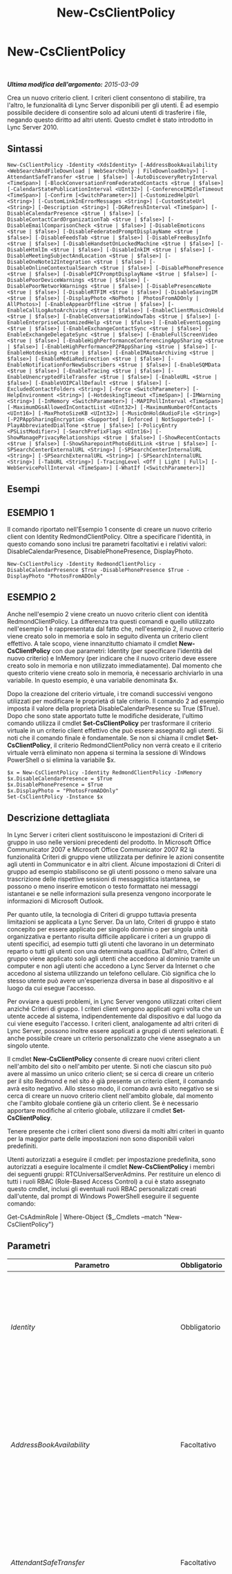 ﻿---
title: New-CsClientPolicy
TOCTitle: New-CsClientPolicy
ms:assetid: 47a92c7d-fe94-4843-b9d5-92b955306666
ms:mtpsurl: https://technet.microsoft.com/it-it/library/Gg425949(v=OCS.15)
ms:contentKeyID: 49300415
ms.date: 08/24/2015
mtps_version: v=OCS.15
ms.translationtype: HT
---

# New-CsClientPolicy

 

_**Ultima modifica dell'argomento:** 2015-03-09_

Crea un nuovo criterio client. I criteri client consentono di stabilire, tra l'altro, le funzionalità di Lync Server disponibili per gli utenti. È ad esempio possibile decidere di consentire solo ad alcuni utenti di trasferire i file, negando questo diritto ad altri utenti. Questo cmdlet è stato introdotto in Lync Server 2010.

## Sintassi

    New-CsClientPolicy -Identity <XdsIdentity> [-AddressBookAvailability <WebSearchAndFileDownload | WebSearchOnly | FileDownloadOnly>] [-AttendantSafeTransfer <$true | $false>] [-AutoDiscoveryRetryInterval <TimeSpan>] [-BlockConversationFromFederatedContacts <$true | $false>] [-CalendarStatePublicationInterval <UInt32>] [-ConferenceIMIdleTimeout <TimeSpan>] [-Confirm [<SwitchParameter>]] [-CustomizedHelpUrl <String>] [-CustomLinkInErrorMessages <String>] [-CustomStateUrl <String>] [-Description <String>] [-DGRefreshInterval <TimeSpan>] [-DisableCalendarPresence <$true | $false>] [-DisableContactCardOrganizationTab <$true | $false>] [-DisableEmailComparisonCheck <$true | $false>] [-DisableEmoticons <$true | $false>] [-DisableFederatedPromptDisplayName <$true | $false>] [-DisableFeedsTab <$true | $false>] [-DisableFreeBusyInfo <$true | $false>] [-DisableHandsetOnLockedMachine <$true | $false>] [-DisableHtmlIm <$true | $false>] [-DisableInkIM <$true | $false>] [-DisableMeetingSubjectAndLocation <$true | $false>] [-DisableOneNote12Integration <$true | $false>] [-DisableOnlineContextualSearch <$true | $false>] [-DisablePhonePresence <$true | $false>] [-DisablePICPromptDisplayName <$true | $false>] [-DisablePoorDeviceWarnings <$true | $false>] [-DisablePoorNetworkWarnings <$true | $false>] [-DisablePresenceNote <$true | $false>] [-DisableRTFIM <$true | $false>] [-DisableSavingIM <$true | $false>] [-DisplayPhoto <NoPhoto | PhotosFromADOnly | AllPhotos>] [-EnableAppearOffline <$true | $false>] [-EnableCallLogAutoArchiving <$true | $false>] [-EnableClientMusicOnHold <$true | $false>] [-EnableConversationWindowTabs <$true | $false>] [-EnableEnterpriseCustomizedHelp <$true | $false>] [-EnableEventLogging <$true | $false>] [-EnableExchangeContactSync <$true | $false>] [-EnableExchangeDelegateSync <$true | $false>] [-EnableFullScreenVideo <$true | $false>] [-EnableHighPerformanceConferencingAppSharing <$true | $false>] [-EnableHighPerformanceP2PAppSharing <$true | $false>] [-EnableHotdesking <$true | $false>] [-EnableIMAutoArchiving <$true | $false>] [-EnableMediaRedirection <$true | $false>] [-EnableNotificationForNewSubscribers <$true | $false>] [-EnableSQMData <$true | $false>] [-EnableTracing <$true | $false>] [-EnableUnencryptedFileTransfer <$true | $false>] [-EnableURL <$true | $false>] [-EnableVOIPCallDefault <$true | $false>] [-ExcludedContactFolders <String>] [-Force <SwitchParameter>] [-HelpEnvironment <String>] [-HotdeskingTimeout <TimeSpan>] [-IMWarning <String>] [-InMemory <SwitchParameter>] [-MAPIPollInterval <TimeSpan>] [-MaximumDGsAllowedInContactList <UInt32>] [-MaximumNumberOfContacts <UInt16>] [-MaxPhotoSizeKB <UInt32>] [-MusicOnHoldAudioFile <String>] [-P2PAppSharingEncryption <Supported | Enforced | NotSupported>] [-PlayAbbreviatedDialTone <$true | $false>] [-PolicyEntry <PSListModifier>] [-SearchPrefixFlags <UInt16>] [-ShowManagePrivacyRelationships <$true | $false>] [-ShowRecentContacts <$true | $false>] [-ShowSharepointPhotoEditLink <$true | $false>] [-SPSearchCenterExternalURL <String>] [-SPSearchCenterInternalURL <String>] [-SPSearchExternalURL <String>] [-SPSearchInternalURL <String>] [-TabURL <String>] [-TracingLevel <Off | Light | Full>] [-WebServicePollInterval <TimeSpan>] [-WhatIf [<SwitchParameter>]]

## Esempi

## ESEMPIO 1

Il comando riportato nell'Esempio 1 consente di creare un nuovo criterio client con Identity RedmondClientPolicy. Oltre a specificare l'identità, in questo comando sono inclusi tre parametri facoltativi e i relativi valori: DisableCalendarPresence, DisablePhonePresence, DisplayPhoto.

    New-CsClientPolicy -Identity RedmondClientPolicy -DisableCalendarPresence $True -DisablePhonePresence $True -DisplayPhoto "PhotosFromADOnly"

## ESEMPIO 2

Anche nell'esempio 2 viene creato un nuovo criterio client con identità RedmondClientPolicy. La differenza tra questi comandi e quello utilizzato nell'esempio 1 è rappresentata dal fatto che, nell'esempio 2, il nuovo criterio viene creato solo in memoria e solo in seguito diventa un criterio client effettivo. A tale scopo, viene innanzitutto chiamato il cmdlet **New-CsClientPolicy** con due parametri: Identity (per specificare l'identità del nuovo criterio) e InMemory (per indicare che il nuovo criterio deve essere creato solo in memoria e non utilizzato immediatamente). Dal momento che questo criterio viene creato solo in memoria, è necessario archiviarlo in una variabile. In questo esempio, è una variabile denominata $x.

Dopo la creazione del criterio virtuale, i tre comandi successivi vengono utilizzati per modificare le proprietà di tale criterio. Il comando 2 ad esempio imposta il valore della proprietà DisableCalendarPresence su True ($True). Dopo che sono state apportato tutte le modifiche desiderate, l'ultimo comando utilizza il cmdlet **Set-CsClientPolicy** per trasformare il criterio virtuale in un criterio client effettivo che può essere assegnato agli utenti. Si noti che il comando finale è fondamentale. Se non si chiama il cmdlet **Set-CsClientPolicy**, il criterio RedmondClientPolicy non verrà creato e il criterio virtuale verrà eliminato non appena si termina la sessione di Windows PowerShell o si elimina la variabile $x.

    $x = New-CsClientPolicy -Identity RedmondClientPolicy -InMemory
    $x.DisableCalendarPresence = $True 
    $x.DisablePhonePresence = $True 
    $x.DisplayPhoto = "PhotosFromADOnly"
    Set-CsClientPolicy -Instance $x

## Descrizione dettagliata

In Lync Server i criteri client sostituiscono le impostazioni di Criteri di gruppo in uso nelle versioni precedenti del prodotto. In Microsoft Office Communicator 2007 e Microsoft Office Communicator 2007 R2 la funzionalità Criteri di gruppo viene utilizzata per definire le azioni consentite agli utenti in Communicator e in altri client. Alcune impostazioni di Criteri di gruppo ad esempio stabiliscono se gli utenti possono o meno salvare una trascrizione delle rispettive sessioni di messaggistica istantanea, se possono o meno inserire emoticon o testo formattato nei messaggi istantanei e se nelle informazioni sulla presenza vengono incorporate le informazioni di Microsoft Outlook.

Per quanto utile, la tecnologia di Criteri di gruppo tuttavia presenta limitazioni se applicata a Lync Server. Da un lato, Criteri di gruppo è stato concepito per essere applicato per singolo dominio o per singola unità organizzativa e pertanto risulta difficile applicare i criteri a un gruppo di utenti specifici, ad esempio tutti gli utenti che lavorano in un determinato reparto o tutti gli utenti con una determinata qualifica. Dall'altro, Criteri di gruppo viene applicato solo agli utenti che accedono al dominio tramite un computer e non agli utenti che accedono a Lync Server da Internet o che accedono al sistema utilizzando un telefono cellulare. Ciò significa che lo stesso utente può avere un'esperienza diversa in base al dispositivo e al luogo da cui esegue l'accesso.

Per ovviare a questi problemi, in Lync Server vengono utilizzati criteri client anziché Criteri di gruppo. I criteri client vengono applicati ogni volta che un utente accede al sistema, indipendentemente dal dispositivo e dal luogo da cui viene eseguito l'accesso. I criteri client, analogamente ad altri criteri di Lync Server, possono inoltre essere applicati a gruppi di utenti selezionati. È anche possibile creare un criterio personalizzato che viene assegnato a un singolo utente.

Il cmdlet **New-CsClientPolicy** consente di creare nuovi criteri client nell'ambito del sito o nell'ambito per utente. Si noti che ciascun sito può avere al massimo un unico criterio client; se si cerca di creare un criterio per il sito Redmond e nel sito è già presente un criterio client, il comando avrà esito negativo. Allo stesso modo, il comando avrà esito negativo se si cerca di creare un nuovo criterio client nell'ambito globale, dal momento che l'ambito globale contiene già un criterio client. Se è necessario apportare modifiche al criterio globale, utilizzare il cmdlet **Set-CsClientPolicy**.

Tenere presente che i criteri client sono diversi da molti altri criteri in quanto per la maggior parte delle impostazioni non sono disponibili valori predefiniti.

Utenti autorizzati a eseguire il cmdlet: per impostazione predefinita, sono autorizzati a eseguire localmente il cmdlet **New-CsClientPolicy** i membri dei seguenti gruppi: RTCUniversalServerAdmins. Per restituire un elenco di tutti i ruoli RBAC (Role-Based Access Control) a cui è stato assegnato questo cmdlet, inclusi gli eventuali ruoli RBAC personalizzati creati dall'utente, dal prompt di Windows PowerShell eseguire il seguente comando:

Get-CsAdminRole | Where-Object {$\_.Cmdlets –match "New-CsClientPolicy"}

## Parametri


<table>
<colgroup>
<col style="width: 25%" />
<col style="width: 25%" />
<col style="width: 25%" />
<col style="width: 25%" />
</colgroup>
<thead>
<tr class="header">
<th>Parametro</th>
<th>Obbligatorio</th>
<th>Tipo</th>
<th>Descrizione</th>
</tr>
</thead>
<tbody>
<tr class="odd">
<td><p><em>Identity</em></p></td>
<td><p>Obbligatorio</p></td>
<td><p>Microsoft.Rtc.Management.Xds.XdsIdentity</p></td>
<td><p>Identità univoca da assegnare al nuovo criterio. I nuovi criteri client possono essere creati nell'ambito del sito e per utente. Per creare un nuovo criterio del sito, utilizzare il prefisso &quot;site:&quot; e il nome del sito come identità. Ad esempio, utilizzare la sintassi seguente per creare un nuovo criterio per il sito Redmond: -Identity site:Redmond. Per creare un nuovo criterio per utente, usare un'identità simile alla seguente: -Identity SalesClientPolicy.</p></td>
</tr>
<tr class="even">
<td><p><em>AddressBookAvailability</em></p></td>
<td><p>Facoltativo</p></td>
<td><p>Microsoft.Rtc.Management.WritableConfig.Policy.Client.AddressBookAvailability</p></td>
<td><p>Indica il modo in cui gli utenti possono accedere alle informazioni utilizzando servizio query Web della Rubrica e/o scaricando una copia della Rubrica sul computer locale. Il parametro AddressBookAvailability deve essere impostato su uno dei seguenti valori:</p>
<p>WebSearchAndFileDownload</p>
<p>WebSearchOnly</p>
<p>FileDownloadOnly</p></td>
</tr>
<tr class="odd">
<td><p><em>AttendantSafeTransfer</em></p></td>
<td><p>Facoltativo</p></td>
<td><p>System.Boolean</p></td>
<td><p>Se impostato su True, Attendant funziona in modalità &quot;trasferimento sicuro&quot;; ciò significa che le chiamate trasferite che non raggiungono il destinatario verranno di nuovo visualizzate nell'area conversazioni in arrivo con una notifica di &quot;trasferimento non riuscito&quot;. Se impostato su False, le chiamate trasferite che non raggiungono il destinatario non verranno di nuovo visualizzate nell'area conversazioni in arrivo.</p></td>
</tr>
<tr class="even">
<td><p><em>AutoDiscoveryRetryInterval</em></p></td>
<td><p>Facoltativo</p></td>
<td><p>System.TimeSpan</p></td>
<td><p>Dopo un tentativo di connessione non riuscito, specifica il tempo di attesa di Lync prima di un nuovo tentativo di connessione a Lync Server. Il parametro AutoDiscoveryRetryInterval può essere impostato su un valore compreso tra 1 secondo e 60 minuti (1 ora), estremi inclusi.</p>
<p>Quando si specifica il parametro AutoDiscoveryRetryInterval, è necessario utilizzare il formato ore:minuti:secondi. Per impostare, ad esempio, l'intervallo su 25 minuti, utilizzare la sintassi seguente:</p>
<p>- AutoDiscoveryRetryInterval 00:25:00</p>
<p>Questa impostazione equivale all'impostazione &quot;Intervallo di tempo tra tentativi di individuazione automatica&quot; di Criteri di gruppo in Office Communications Server 2007 R2.</p></td>
</tr>
<tr class="odd">
<td><p><em>BlockConversationFromFederatedContacts</em></p></td>
<td><p>Facoltativo</p></td>
<td><p>System.Boolean</p></td>
<td><p>Se impostato su True, i contatti esterni all'organizzazione non saranno autorizzati ad avviare conversazioni istantanee con qualunque utente al quale sia applicato questo criterio. Tuttavia, gli utenti esterni potranno partecipare alle conversazioni avviate da un utente interno. Se impostato su False, i contatti esterni saranno autorizzati a inviare messaggi istantanei indesiderati agli utenti interni all'organizzazione.</p>
<p>Questa impostazione equivale all'impostazione &quot;Blocca conversazione da gruppo di contatti associati esterni&quot; di Criteri di gruppo in Communications Server 2007 R2.</p></td>
</tr>
<tr class="even">
<td><p><em>CalendarStatePublicationInterval</em></p></td>
<td><p>Facoltativo</p></td>
<td><p>System.UInt32</p></td>
<td><p>Specifica il tempo di attesa, espresso in secondi, prima che Lync recuperi le informazioni del calendario da Microsoft Outlook e le aggiunga alle informazioni sulla presenza.</p>
<p>Per impostare, ad esempio, CalendarStatePublicationInterval su 10 minuti (600 secondi), utilizzare la sintassi seguente:</p>
<p>- CalendarStatePublicationInterval 600</p>
<p>Questa impostazione equivale all'impostazione &quot;Intervallo di tempo di pubblicazione dati calendario nella presenza&quot; di Criteri di gruppo in Communications Server 2007 R2.</p></td>
</tr>
<tr class="odd">
<td><p><em>ConferenceIMIdleTimeout</em></p></td>
<td><p>Facoltativo</p></td>
<td><p>System.TimeSpan</p></td>
<td><p>Indica il tempo in minuti per il quale un utente può rimanere in una sessione di messaggistica istantanea senza inviare né ricevere alcun messaggio istantaneo.</p>
<p>Il parametro ConferenceIMIdleTimeout deve essere minore o uguale a un'ora e deve essere specificato utilizzando il formato ore:minuti:secondi. Per impostare il valore di timeout su 45 minuti, utilizzare ad esempio la sintassi seguente:</p>
<p>-ConferenceIMIdleTimeout 00:45:00</p></td>
</tr>
<tr class="even">
<td><p><em>Confirm</em></p></td>
<td><p>Facoltativo</p></td>
<td><p>System.Management.Automation.SwitchParameter</p></td>
<td><p>Viene visualizzata una richiesta di conferma prima di eseguire il comando.</p></td>
</tr>
<tr class="odd">
<td><p><em>CustomizedHelpUrl</em></p></td>
<td><p>Facoltativo</p></td>
<td><p>System.String</p></td>
<td><p>URL della guida personalizzata di Lync Server preparata da un'organizzazione. Questa guida personalizzata verrà visualizzata al posto della guida predefinita del prodotto quando un utente fa clic sul menu ? di Lync.</p>
<p>Tuttavia, perché la guida personalizzata sia disponibile, occorre che anche il parametro EnableEnterpriseCustomizedHelp sia impostato su True.</p>
<p>Questa impostazione equivale all'impostazione &quot;Menu ?&quot; di Criteri di gruppo in Communications Server 2007 R2. L'uso di questo parametro è deprecato con Lync Server 2013.</p></td>
</tr>
<tr class="even">
<td><p><em>CustomLinkInErrorMessages</em></p></td>
<td><p>Facoltativo</p></td>
<td><p>System.String</p></td>
<td><p>URL del sito Web che è possibile aggiungere ai messaggi di errore visualizzati in Lync Server. Se viene specificato un URL, questo verrà visualizzato alla fine di ogni messaggio di errore visualizzato in Lync Server. Gli utenti possono fare clic sul collegamento e accedere a un sito Web personalizzato contenente informazioni aggiuntive, ad esempio suggerimenti per la risoluzione dei problemi.</p></td>
</tr>
<tr class="odd">
<td><p><em>CustomStateUrl</em></p></td>
<td><p>Facoltativo</p></td>
<td><p>System.String</p></td>
<td><p>Specifica il percorso del file XML utilizzato per aggiungere a Lync Server i diversi stati di presenza personalizzati. Lync Server supporta fino a quattro stati di presenza personalizzati oltre a quelli predefiniti (Disponibile, Occupato e Non disturbare). Il percorso del file XML deve essere specificato utilizzando il protocollo HTTPS.</p>
<p>Questa impostazione equivale all'impostazione &quot;URL stati presenza personalizzati&quot; di Criteri di gruppo in Communications Server 2007 R2.</p></td>
</tr>
<tr class="even">
<td><p><em>Description</em></p></td>
<td><p>Facoltativo</p></td>
<td><p>System.String</p></td>
<td><p>Consente agli amministratori di fornire informazioni aggiuntive su un criterio. Ad esempio, nella descrizione potrebbero essere indicati gli utenti ai quali deve essere assegnato il criterio.</p></td>
</tr>
<tr class="odd">
<td><p><em>DGRefreshInterval</em></p></td>
<td><p>Facoltativo</p></td>
<td><p>System.TimeSpan</p></td>
<td><p>Indica il tempo di attesa di Lync Server prima di un nuovo aggiornamento automatico dell'elenco dei membri di un gruppo di distribuzione &quot;espanso&quot; nell'elenco contatti. Espandere un gruppo di distribuzione significa semplicemente visualizzare tutti i membri di tale gruppo. Il parametro DGRefreshInterval può essere impostato su un numero intero compreso tra 30 e 28.000 secondi (8 ore), estremi inclusi. Il valore predefinito è 28.800 secondi.</p>
<p>Questa impostazione equivale all'impostazione &quot;Intervallo di tempo per aggiornamento appartenenza di ogni gruppo di distribuzione&quot; di Criteri di gruppo in Communications Server 2007 R2.</p></td>
</tr>
<tr class="even">
<td><p><em>DisableCalendarPresence</em></p></td>
<td><p>Facoltativo</p></td>
<td><p>System.Boolean</p></td>
<td><p>Se impostato su True, le informazioni del calendario prese da Microsoft Outlook non vengono incluse nelle informazioni sulla presenza. Se impostato su False, le informazioni del calendario vengono incluse nelle informazioni sulla presenza. Ad esempio, le informazioni sulla disponibilità vengono riportate nella scheda del contatto. Allo stesso modo, lo stato viene automaticamente impostato su Occupato tutte le volte che in Outlook risulta che l'utente è impegnato in riunione.</p>
<p>Questa impostazione equivale all'impostazione &quot;Disattiva presenza calendario&quot; di Criteri di gruppo in Communications Server 2007 R2.</p></td>
</tr>
<tr class="odd">
<td><p><em>DisableContactCardOrganizationTab</em></p></td>
<td><p>Facoltativo</p></td>
<td><p>System.Boolean</p></td>
<td><p>Se si imposta questo parametro su True, la scheda Organizzazione della scheda contatto non sarà visibile nell'interfaccia utente di Lync. Se invece si imposta il parametro su False, la scheda Organizzazione della scheda contatto sarà disponibile in Lync.</p></td>
</tr>
<tr class="even">
<td><p><em>DisableEmailComparisonCheck</em></p></td>
<td><p>Facoltativo</p></td>
<td><p>System.Boolean</p></td>
<td><p>Se si imposta questo parametro su True, Lync non tenterà di verificare che ogni singola istanza di Microsoft Outlook attualmente in esecuzione appartenga allo stesso utente che esegue Lync Server. Ad esempio, il software non verificherà che Outlook e Lync siano entrambi in esecuzione nell'ambito dell'account utente di Ken Myer. Il programma presupporrà che le due applicazioni siano in esecuzione nell'ambito dello stesso account utente e, di conseguenza, includerà i dati relativi a contatto e calendario di Outlook in Lync.</p>
<p>Se impostato su False, Lync utilizzerà gli indirizzi SMTP per verificare che Outlook e Lync siano in esecuzione nell'ambito dello stesso account. Se gli indirizzi SMTP non corrispondono, i dati relativi a contatto e calendario di Outlook non verranno incorporati in Lync.</p>
<p></p></td>
</tr>
<tr class="odd">
<td><p><em>DisableEmoticons</em></p></td>
<td><p>Facoltativo</p></td>
<td><p>System.Boolean</p></td>
<td><p>Se impostato su True, gli utenti non saranno in grado di inviare o ricevere emoticon nei loro messaggi istantanei; vedranno, invece, il testo equivalente a quegli emoticon. Ad esempio, invece di vedere l'immagine grafica di uno smile, gli utenti vedranno solo il suo corrispondente testuale:</p>
<p>: )</p>
<p>Se impostato su False, gli utenti potranno includere gli emoticon nei loro messaggi istantanei e visualizzarli correttamente nei messaggi istantanei che riceveranno.</p>
<p>Questa impostazione equivale all'impostazione &quot;Disabilita emoticon nei messaggi istantanei&quot; di Criteri di gruppo in Communications Server 2007 R2.</p></td>
</tr>
<tr class="even">
<td><p><em>DisableFederatedPromptDisplayName</em></p></td>
<td><p>Facoltativo</p></td>
<td><p>System.Boolean</p></td>
<td><p>Se impostato su True, tutte le finestre di notifica create quando un utente viene aggiunto all'elenco contatti di un altro utente federato utilizzeranno l'indirizzo SIP dell'utente federato, ad esempio sip:kenmyer@fabrikam.com. Se impostato su False, la finestra di notifica utilizzerà invece il nome visualizzato dell'utente federato, ad esempio Ken Myer.</p>
<p>Questa impostazione equivale all'impostazione &quot;Impedisci visualizzazione nome visualizzato di gruppi di contatti non PIC nella finestra di dialogo di notifica&quot; di Criteri di gruppo in Communications Server 2007 R2.</p></td>
</tr>
<tr class="odd">
<td><p><em>DisableFeedsTab</em></p></td>
<td><p>Facoltativo</p></td>
<td><p>System.Boolean</p></td>
<td><p>Se si imposta questo parametro su True, la scheda dei feed attività non verrà visualizzata in Lync. Se invece si imposta il parametro su False, la scheda dei feed attività sarà disponibile in Lync.</p></td>
</tr>
<tr class="even">
<td><p><em>DisableFreeBusyInfo</em></p></td>
<td><p>Facoltativo</p></td>
<td><p>System.Boolean</p></td>
<td><p>Se impostato su True, le informazioni sulla disponibilità recuperate da Microsoft Outlook non vengono visualizzate nella scheda del contatto. Se impostato su False, le informazioni sulla disponibilità vengono visualizzate nella scheda del contatto Ad esempio, la scheda del contatto potrebbe includere una nota simile alla seguente:</p>
<p>Calendario: Libero fino alle 14:00</p>
<p>Questa impostazione equivale all'impostazione &quot;Disabilita pubblicazione informazioni su disponibilità&quot; di Criteri di gruppo in Communications Server 2007 R2.</p></td>
</tr>
<tr class="odd">
<td><p><em>DisableHandsetOnLockedMachine</em></p></td>
<td><p>Facoltativo</p></td>
<td><p>System.Boolean</p></td>
<td><p>Se si imposta questo parametro su True, gli utenti non saranno in grado di utilizzare il ricevitore Polycom se il computer a cui è connesso il ricevitore è bloccato. Per utilizzare il ricevitore, gli utenti dovranno prima sbloccare il computer.</p>
<p>Se invece si imposta il parametro su False, gli utenti potranno utilizzare un ricevitore Polycom anche quando il computer a cui è connesso il ricevitore è bloccato.</p>
<p>Questa impostazione equivale all'impostazione &quot;Configura uso del ricevitore in caso di computer bloccato&quot; di Criteri di gruppo in Communications Server 2007 R2.</p></td>
</tr>
<tr class="even">
<td><p><em>DisableHtmlIm</em></p></td>
<td><p>Facoltativo</p></td>
<td><p>System.Boolean</p></td>
<td><p>Se impostato su True, qualunque testo HTML copiato da una pagina Web verrà convertito in testo normale quando viene incollato in un messaggio istantaneo. Se impostato su False, la formattazione HTML (ad esempio, dimensioni e colore del carattere, elenchi a discesa, pulsanti) verrà mantenuta quando il testo viene incollato in un messaggio istantaneo.</p>
<p>Si noti che, anche quando il parametro è impostato su False, gli script e altri elementi potenzialmente pericolosi (come i tag che riproducono un suono) non verranno comunque copiati nel messaggio istantaneo. È possibile copiare e incollare i pulsanti e altri controlli nel messaggio, ma gli script allegati a quei controllo verranno automaticamente rimossi.</p>
<p>Questa impostazione equivale all'impostazione &quot;Impedisci formato HTML in messaggi istantanei&quot; di Criteri di gruppo in Communicator 2007 R2.</p></td>
</tr>
<tr class="odd">
<td><p><em>DisableInkIM</em></p></td>
<td><p>Facoltativo</p></td>
<td><p>System.Boolean</p></td>
<td><p>Se impostato su True, agli utenti non sarà consentito ricevere messaggi istantanei contenenti dati immessi in un Tablet PC utilizzando l'inchiostro digitale. Si tratta di una tecnologia di scrittura che consente di inserire note scritte a mano in un documento. Se impostato su False, agli utenti sarà consentito ricevere messaggi contenenti dati immessi in un Tablet PC utilizzando l'inchiostro digitale.</p>
<p>Questa impostazione equivale all'impostazione &quot;Impedisci input penna nei messaggi istantanei&quot; di Criteri di gruppo in Communications Server 2007 R2.</p></td>
</tr>
<tr class="even">
<td><p><em>DisableMeetingSubjectAndLocation</em></p></td>
<td><p>Facoltativo</p></td>
<td><p>System.Boolean</p></td>
<td><p>Se si imposta questo parametro su False, le informazioni dettagliate su una riunione, ad esempio l'oggetto della riunione e il luogo in cui si svolge, verranno visualizzate come suggerimento quando si visualizzano le informazioni sulla disponibilità in una scheda contatto. Se invece si imposta il parametro su True, queste informazioni dettagliate non verranno visualizzate. Per impedire completamente la visualizzazione di informazioni sulla riunione, impostare anche DisableCalendarPresence su True.</p>
<p>Questa impostazione equivale all'impostazione &quot;Disabilita pubblicazione informazioni su oggetto riunione e sede&quot; di Criteri di gruppo in Communications Server 2007 R2.</p></td>
</tr>
<tr class="odd">
<td><p><em>DisableOneNote12Integration</em></p></td>
<td><p>Facoltativo</p></td>
<td><p>System.Boolean</p></td>
<td><p>Se si imposta questo parametro su True, verrà disabilitata la possibilità di avviare Microsoft OneNote da Lync e di collegare automaticamente le sessioni di messaggistica istantanea alle note di OneNote. Se invece si imposta il parametro su False, l'opzione Scrivi note con OneNote verrà abilitata in Lync. Se inoltre si individua la trascrizione di un messaggio istantaneo nella Cronologia conversazioni di Microsoft Outlook, sarà possibile recuperare le eventuali note di OneNote associate a tale conversazione semplicemente facendo clic sul pulsante per la modifica delle note sulla conversazione.</p>
<p>Questa impostazione equivale all'impostazione &quot;Disabilita integrazione con OneNote 12&quot; di Criteri di gruppo in Communications Server 2007 R2.</p></td>
</tr>
<tr class="even">
<td><p><em>DisableOnlineContextualSearch</em></p></td>
<td><p>Facoltativo</p></td>
<td><p>System.Boolean</p></td>
<td><p>Se impostato su True, consente di disabilitare l'opzione Trova conversazioni precedenti che viene visualizzata quando si fa clic con il pulsante destro del mouse su un utente nell'elenco dei contatti. Questa opzione consente di effettuare ricerche nella cartella Cronologia conversazioni di Microsoft Outlook per trovare precedenti sessioni di messaggistica istantanea che coinvolgono l'utente in questione. Se impostato su False, l'opzione Trova conversazioni precedenti è abilitata quando si fa clic con il pulsante destro del mouse su un utente nell'elenco dei contatti.</p>
<p>Si noti che questa impostazione si applica solo agli utenti che non eseguono Microsoft Outlook in modalità cache. Questo perché le ricerche effettuate da quegli utenti devono necessariamente avvenire su Microsoft Exchange Server e spesso gli amministratori preferiscono limitare il traffico di rete causato da questo tipo di ricerche. Se Outlook viene eseguito in modalità cache, le ricerche vengono effettuate su una copia della posta in arrivo dell'utente memorizzata nella cache locale. Le ricerche nella cache non sono influenzati da questa impostazione.</p>
<p>Questa impostazione equivale all'impostazione &quot;Disabilita ricerca contestuale online&quot; di Criteri di gruppo in Communications Server 2007 R2.</p></td>
</tr>
<tr class="odd">
<td><p><em>DisablePhonePresence</em></p></td>
<td><p>Facoltativo</p></td>
<td><p>System.Boolean</p></td>
<td><p>Se si imposta questo parametro su True, Lync non considererà le chiamate telefoniche per stabilire lo stato corrente dell'utente. Se invece si imposta il parametro su False, le chiamate telefoniche verranno considerate nella determinazione dello stato corrente dell'utente. Ad esempio, ogni volta che l'utente è al telefono, il relativo stato viene automaticamente impostato su Occupato.</p>
<p>Questa impostazione equivale all'impostazione &quot;Disabilita presenza chiamata&quot; di Criteri di gruppo in Communications Server 2007 R2.</p></td>
</tr>
<tr class="even">
<td><p><em>DisablePICPromptDisplayName</em></p></td>
<td><p>Facoltativo</p></td>
<td><p>System.Boolean</p></td>
<td><p>Se impostato su True, tutte le finestre di notifica generate quando un utente viene aggiunto all'elenco dei contatti di un utente con un account su un servizio di messaggistica istantanea pubblica (ad esempio, MSN) utilizzeranno l'indirizzo SIP del secondo utente (ad esempio, sip:kenmyer@litwareinc.com). Se impostato su False, la finestra di notifica utilizzerà invece il nome visualizzato del secondo utente (ad esempio, Ken Myer).</p>
<p>Questa impostazione equivale all'impostazione &quot;Impedisci visualizzazione nome visualizzato dei contatti PIC nella finestra di dialogo di notifica&quot; di Criteri di gruppo in Communications Server 2007 R2.</p></td>
</tr>
<tr class="odd">
<td><p><em>DisablePoorDeviceWarnings</em></p></td>
<td><p>Facoltativo</p></td>
<td><p>System.Boolean</p></td>
<td><p>Se si imposta questo parametro su True, Lync non invierà avvisi (ad esempio all'avvio, nella regolazione guidata, nella finestra di conversazione) qualora un dispositivo audio o video non funzioni correttamente. Se invece si imposta il parametro su False, gli avvisi verranno inviati.</p></td>
</tr>
<tr class="even">
<td><p><em>DisablePoorNetworkWarnings</em></p></td>
<td><p>Facoltativo</p></td>
<td><p>System.Boolean</p></td>
<td><p>Se è impostato su True, in Lync non vengono visualizzati avvisi relativi alla scarsa qualità della rete.</p></td>
</tr>
<tr class="odd">
<td><p><em>DisablePresenceNote</em></p></td>
<td><p>Facoltativo</p></td>
<td><p>System.Boolean</p></td>
<td><p>Se impostato su True, il messaggio Fuori sede configurato in Microsoft Outlook non verrà visualizzati come parte delle informazioni sulla presenza. Se impostato su False, il messaggio Fuori sede di un utente verrà visualizzato tutte le volte che un altro utente posiziona il puntatore del mouse sul nome del primo utente nel proprio elenco contatti.</p>
<p>Questa impostazione equivale all'impostazione &quot;Disabilita nota presenza&quot; di Criteri di gruppo in Communications Server 2007 R2.</p></td>
</tr>
<tr class="even">
<td><p><em>DisableRTFIM</em></p></td>
<td><p>Facoltativo</p></td>
<td><p>System.Boolean</p></td>
<td><p>Se questa impostazione e l'impostazione DisableHtmlIm sono impostate su True, si impedisce agli utenti di utilizzare la formattazione RTF (ad esempio, con tipi, dimensioni e colori dei caratteri diversi) nei messaggi istantanei; nei messaggi inviati e ricevuti il formato RTF viene convertito in testo normale. Se impostato su False, la formattazione RTF verrà mantenuta nei messaggi istantanei.</p>
<p>Questa impostazione equivale all'impostazione &quot;Impedisci formato RTF in messaggi istantanei&quot; di Criteri di gruppo in Communications Server 2007 R2.</p></td>
</tr>
<tr class="odd">
<td><p><em>DisableSavingIM</em></p></td>
<td><p>Facoltativo</p></td>
<td><p>System.Boolean</p></td>
<td><p>Se si imposta questo parametro su True, le opzioni per il salvataggio di una sessione di messaggistica istantanea verranno rimosse dalla barra dei menu nella finestra di conversazione di Lync. Se invece si imposta il parametro su False, queste opzioni saranno disponibili nella finestra di conversazione.</p>
<p>Si noti che, impostando questo valore su True, vengono rimosse le opzioni che semplificano il salvataggio delle trascrizioni dei messaggi istantanei. Tuttavia, ciò non impedisce agli utenti di copiare tutto il testo di una trascrizione negli Appunti, incollarlo in un'altra applicazione e quindi salvarlo comunque come trascrizione.</p>
<p>Questa impostazione equivale all'impostazione &quot;Impedisci salvataggio di messaggi istantanei&quot; di Criteri di gruppo in Communications Server 2007 R2.</p></td>
</tr>
<tr class="even">
<td><p><em>DisplayPhoto</em></p></td>
<td><p>Facoltativo</p></td>
<td><p>Microsoft.Rtc.Management.WritableConfig.Policy.Client.DisplayPhoto</p></td>
<td><p>Stabilisce se le foto dell'utente e dei relativi contatti verranno visualizzate o meno in Lync. Le impostazioni valide sono:</p>
<p>NoPhoto - Le foto non vengono visualizzate in Lync.</p>
<p>PhotosFromADOnly - Vengono visualizzate solo le foto che sono state pubblicate in Active Directory.</p>
<p>AllPhotos - Vengono visualizzate sia le foto di Active Directory sia quelle personalizzate.</p>
<p>Il valore predefinito è AllPhotos.</p></td>
</tr>
<tr class="odd">
<td><p><em>EnableAppearOffline</em></p></td>
<td><p>Facoltativo</p></td>
<td><p>System.Boolean</p></td>
<td><p>Se si imposta questo parametro su True, in Lync sarà disponibile un altro stato presenza, Invisibile. In questo stato l'utente risulta essere offline, ma in realtà è online e può rispondere alle chiamate e ai messaggi istantanei. Se si imposta il parametro su False, lo stato di presenza Invisibile non sarà disponibile in Lync.</p>
<p>Questa impostazione equivale all'impostazione &quot;Abilita stato Invisibile&quot; di Criteri di gruppo in Communications Server 2007 R2.</p></td>
</tr>
<tr class="even">
<td><p><em>EnableCallLogAutoArchiving</em></p></td>
<td><p>Facoltativo</p></td>
<td><p>System.Boolean</p></td>
<td><p>Se impostato su True, le informazioni sulle chiamate telefoniche in arrivo e in uscita vengono automaticamente salvate nella cartella Cronologia conversazioni di Microsoft Outlook. In effetti, la chiamata in quanto tale non viene registrata. Ciò che viene registrato è chi ha preso parte alla chiamata, la durata della chiamata e se si tratta di una chiamata in arrivo o in uscita. Se impostato su False, queste informazioni non vengono salvate in Outlook.</p>
<p>Questa impostazione equivale all'impostazione &quot;Abilita/disabilita archiviazione automatica dei registri chiamate nella cassetta postale di Outlook&quot; di Criteri di gruppo in Communications Server 2007 R2.</p></td>
</tr>
<tr class="odd">
<td><p><em>EnableClientMusicOnHold</em></p></td>
<td><p>Facoltativo</p></td>
<td><p>System.Boolean</p></td>
<td><p>Se impostato su True, la musica verrà riprodotta ogni volta che un chiamante verrà messo in attesa. Se impostato su False, la musica non verrà riprodotta ogni volta che un chiamante verrà messo in attesa. Il valore predefinito è False.</p></td>
</tr>
<tr class="even">
<td><p><em>EnableConversationWindowTabs</em></p></td>
<td><p>Facoltativo</p></td>
<td><p>System.Boolean</p></td>
<td><p>Se impostato su True, le informazioni supplementari relative a una sessione di messaggistica istantanea verranno visualizzate in una finestra separata del browser. Questo tipo di informazioni è disponibile solo per le applicazioni personalizzate che utilizzano le API per le comunicazioni unificate di Microsoft. Ad esempio, il personale del servizio clienti o del supporto tecnico può accedere automaticamente alle informazioni mentre è in chat con qualcuno.</p>
<p>Se impostato su False, le informazioni supplementari non verranno visualizzate in una finestra separata del browser. Sebbene l'utente possa ancora prendere parte a una sessione di messaggistica istantanea, tuttavia non avrà accesso alle informazioni supplementari associate alla sessione.</p>
<p>Questa impostazione equivale all'impostazione &quot;Abilita le schede nella finestra conversazione&quot; di Criteri di gruppo in Communications Server 2007 R2. L'utilizzo di questo parametro è deprecato con Lync Server 2013.</p></td>
</tr>
<tr class="odd">
<td><p><em>EnableEnterpriseCustomizedHelp</em></p></td>
<td><p>Facoltativo</p></td>
<td><p>System.Boolean</p></td>
<td><p>Se si imposta questo parametro su True, gli utenti che fanno clic sul menu ? di Lync visualizzeranno la guida personalizzata preparata dall'organizzazione. Se invece si imposta il parametro su False, gli utenti che fanno clic sul menu ? visualizzeranno la guida predefinita di Lync.</p>
<p>Se si abilita la Guida personalizzata, è necessario anche specificare un URL valido per il sito Web della Guida personalizzata. A tale scopo, utilizzare il parametro CustomizedHelpUrl. Se questo parametro non è specificato oppure l'URL non è valido, è probabile che si verifichino errori quando gli utenti tentano di pianificare riunioni o di parteciparvi.</p>
<p>L'utilizzo di questo parametro è deprecato con Lync Server 2013.</p></td>
</tr>
<tr class="even">
<td><p><em>EnableEventLogging</em></p></td>
<td><p>Facoltativo</p></td>
<td><p>System.Boolean</p></td>
<td><p>Se si imposta questo parametro su True, nel registro eventi applicazioni verranno registrate le informazioni dettagliate su Lync. Se invece si imposta il parametro su False, nel registro eventi verranno registrati solo gli eventi principali, ad esempio la mancata connessione a Lync Server.</p>
<p>Questa impostazione equivale all'impostazione &quot;Attiva registrazione eventi per Communicator&quot; di Criteri di gruppo in Communications Server 2007 R2.</p></td>
</tr>
<tr class="odd">
<td><p><em>EnableExchangeContactSync</em></p></td>
<td><p>Facoltativo</p></td>
<td><p>System.Boolean</p></td>
<td><p>Se si imposta questo parametro su True (valore predefinito), Lync creerà un contatto personale corrispondente in Microsoft Outlook per ogni persona inclusa nell'elenco contatti di un utente in Lync.</p></td>
</tr>
<tr class="even">
<td><p><em>EnableExchangeDelegateSync</em></p></td>
<td><p>Facoltativo</p></td>
<td><p>System.Boolean</p></td>
<td><p>Se impostato su True, ai delegati configurati da un utente in Microsoft Exchange verrà consentito di programmare le riunioni online di quell'utente.</p></td>
</tr>
<tr class="odd">
<td><p><em>EnableFullScreenVideo</em></p></td>
<td><p>Facoltativo</p></td>
<td><p>System.Boolean</p></td>
<td><p>Quando l'impostazione è True, questo parametro consente due operazioni: 1) abilitazione del video in modalità schermo intero, con le proporzioni corrette, per le chiamate di Lync e 2) disabilitazione dell'anteprima video per le chiamate di Lync. Quando l'impostazione è False, in Lync non è disponibile la modalità video schermo intero, ma è disponibile l'anteprima video.</p>
<p>Questa impostazione equivale all'impostazione &quot;Abilita video a schermo intero e disabilita anteprima video per tutte le videochiamate di OC&quot; di Criteri di gruppo in Communications Server 2007 R2.</p></td>
</tr>
<tr class="even">
<td><p><em>EnableHighPerformanceConferencingAppSharing</em></p></td>
<td><p>Facoltativo</p></td>
<td><p>System.Boolean</p></td>
<td><p>Se impostato su True, consente migliori prestazioni per le applicazioni (come le applicazioni CAD/CAM) che hanno un'elevata frequenza di aggiornamento dello schermo. Tuttavia, questo miglioramento delle prestazioni ridurrà le risorse di sistema e la larghezza di banda disponibili per le altre applicazioni.</p></td>
</tr>
<tr class="odd">
<td><p><em>EnableHighPerformanceP2PAppSharing</em></p></td>
<td><p>Facoltativo</p></td>
<td><p>System.Boolean</p></td>
<td><p>Se impostato su True, consente a una sessione di condivisione applicazioni peer-to-peer di superare la frequenza dei fotogrammi massima di 2,5 fotogrammi al secondo. Il valore predefinito è False.</p></td>
</tr>
<tr class="even">
<td><p><em>EnableHotdesking</em></p></td>
<td><p>Facoltativo</p></td>
<td><p>System.Boolean</p></td>
<td><p>Se è impostato su True, questo parametro consente agli utenti di accedere a un telefono con Lync Phone Edition in un'area di lavoro condivisa tramite il relativo account Lync Server. Tra l'altro, in questo modo l'utente può accedere anche ai propri contatti. Se invece il parametro è impostato su False, gli utenti non potranno accedere a un telefono utilizzando le proprie credenziali.</p>
<p>Si noti che questa impostazione si applica solo ai telefoni nelle aree comuni e non agli utenti. Se impostato su True e applicato a un telefono in un'area comune, qualsiasi utente potrà accedere a quel telefono usando le proprie credenziali. Se impostato su False, nessun utente potrà accedere a un telefono in un'area comune a cui è stato applicato questo criterio.</p>
<p></p></td>
</tr>
<tr class="odd">
<td><p><em>EnableIMAutoArchiving</em></p></td>
<td><p>Facoltativo</p></td>
<td><p>System.Boolean</p></td>
<td><p>Se impostato su True, nella cartella Cronologia conversazioni di Microsoft Outlook verrà salvata una trascrizione di ciascuna sessione di messaggistica istantanea a cui l'utente partecipa. Se impostato su False, queste trascrizioni non verranno salvate automaticamente. Tuttavia, gli utenti hanno l'opzione di salvare manualmente le trascrizioni dei messaggi istantanei.</p>
<p>Questa impostazione equivale all'impostazione &quot;Abilita/disabilita archiviazione automatica delle conversazioni istantanee nella cassetta postale di Outlook&quot; di Criteri di gruppo in Communications Server 2007 R2.</p></td>
</tr>
<tr class="even">
<td><p><em>EnableMediaRedirection</em></p></td>
<td><p>Facoltativo</p></td>
<td><p>System.Boolean</p></td>
<td><p>Se impostato su True ($True), questo parametro consente di separare i flussi audio e video da altro traffico di rete. In questo modo i dispositivi client possono eseguire la codifica e la decodifica di audio e video localmente. Il reindirizzamento degli elementi multimediali in genere comporta un utilizzo inferiore della larghezza di banda, una maggiore scalabilità del server e un'esperienza utente superiore rispetto a tecniche simili, ad esempio le comunicazioni remote dei dispositivi o la compressione codec.</p></td>
</tr>
<tr class="odd">
<td><p><em>EnableNotificationForNewSubscribers</em></p></td>
<td><p>Facoltativo</p></td>
<td><p>System.Boolean</p></td>
<td><p>Se impostato su True, ogni volta che un utente viene aggiunto all'elenco contatti di un altro utente riceverà la notifica di questa operazione. Nella finestra di dialogo di notifica sono inoltre disponibili opzioni che consentono all'utente di aggiungere l'altro utente al proprio elenco contatti oppure di bloccare la visualizzazione delle proprie informazioni sulla presenza. Se impostato su False, l'utente non riceverà alcuna notifica quando un altro utente lo aggiunge al proprio elenco contatti.</p>
<p>Questa impostazione equivale all'impostazione di Criteri di gruppo di Office Communications Server 2007 R2 relativa alla visualizzazione di notifiche per nuovi sottoscrittori presenza.</p></td>
</tr>
<tr class="even">
<td><p><em>EnableSQMData</em></p></td>
<td><p>Facoltativo</p></td>
<td><p>System.Boolean</p></td>
<td><p>Nota: questa impostazione è deprecata per Lync Server 2013.</p>
<p>Il programma Analisi utilizzo software è progettato per consentire a Microsoft di raccogliere dati relativi all'utilizzo reale di Lync. Quando un utente viene registrato nel programma Analisi utilizzo software, tutte le volte che esegue Lync, le informazioni relative alle operazioni eseguite e alla relativa frequenza vengono inviate a Microsoft, archiviate in un database e quindi analizzate per individuare le tendenze di utilizzo.</p>
<p>Quando EnableSQMData è impostato su True, l'utente non viene automaticamente registrato nel programma Analisi utilizzo software. Lync tuttavia fornisce all'utente la possibilità di partecipare al programma.</p>
<p>Se si imposta questo parametro su False, l'utente non verrà registrato nel programma Analisi utilizzo software. Inoltre, Lync non offrirà agli utenti la possibilità di partecipare al programma. L'unico modo per consentire a un utente di partecipare al programma Analisi utilizzo software consiste nell'impostare il parametro EnableSQMData su True e nell'accettare esplicitamente di partecipare.</p>
<p>Si noti che non verrà inviata alcuna informazione personale al programma Analisi utilizzo software. Il programma Analisi utilizzo software non tiene traccia di informazioni come ad esempio i destinatari dei messaggi istantanei. Vengono registrate invece informazioni quali la frequenza con cui gli utenti utilizzano Lync per trasferire i file o il numero medio di contatti contenuti negli elenchi contatti.</p>
<p>Questa impostazione equivale all'impostazione &quot;Specifica strumentazione&quot; di Criteri di gruppo in Office Communications Server 2007 R2.</p></td>
</tr>
<tr class="odd">
<td><p><em>EnableTracing</em></p></td>
<td><p>Facoltativo</p></td>
<td><p>System.Boolean</p></td>
<td><p>Se si imposta questo parametro su True, verrà abilitata la funzionalità di traccia del software in Lync. Se invece si imposta il parametro su False, la funzionalità di traccia del software verrà disabilitata. La funzionalità di traccia del software comporta una registrazione dettagliata di tutte le attività di un programma, inclusa la traccia della chiamate API. Questo tipo di traccia è utile soprattutto per gli sviluppatori e il personale di supporto per le applicazioni.</p>
<p>Questa impostazione equivale all'impostazione &quot;Attiva traccia per Communicator&quot; di Criteri di gruppo in Communications Server 2007 R2.</p></td>
</tr>
<tr class="even">
<td><p><em>EnableUnencryptedFileTransfer</em></p></td>
<td><p>Facoltativo</p></td>
<td><p>System.Boolean</p></td>
<td><p>Se impostato su True, agli utenti sarà consentito scambiare file con utenti esterni il cui software di messaggistica istantanea non supporta il trasferimento di file crittografati. Se impostato su False, agli utenti sarà consentito scambiare file solo con utenti esterni il cui software di messaggistica istantanea supporta il trasferimento di file crittografati.</p>
<p>Questa impostazione equivale all'impostazione &quot;Consenti il trasferimento di file non crittografati&quot; di Criteri di gruppo in Communications Server 2007 R2.</p></td>
</tr>
<tr class="odd">
<td><p><em>EnableURL</em></p></td>
<td><p>Facoltativo</p></td>
<td><p>System.Boolean</p></td>
<td><p>Se impostato su True, i collegamenti ipertestuali incorporati in un messaggio istantaneo vengono attivati; ciò significa che, se gli utenti fanno clic su di essi, il browser accede ai siti corrispondenti. Se impostato su False, i collegamenti ipertestuali risultano disattivati, cioè vengono visualizzati come semplice testo nei messaggi istantanei. In questo caso, per accedere al sito corrispondente, gli utenti dovranno copiare e incollare il testo del collegamento nel browser.</p>
<p>Questa impostazione equivale all'impostazione &quot;Consenti collegamenti ipertestuali nei messaggi istantanei&quot; di Criteri di gruppo in Communications Server 2007 R2.</p></td>
</tr>
<tr class="even">
<td><p><em>EnableVOIPCallDefault</em></p></td>
<td><p>Facoltativo</p></td>
<td><p>System.Boolean</p></td>
<td><p>Se si imposta questo parametro su True, verrà effettuata una chiamata Lync ogni volta che un utente utilizza la funzionalità di chiamata con un clic.</p>
<p>L'impostazione di questo criterio influisce solo sullo stato iniziale della caratteristica di chiamata con un clic. Se l'utente modifica il valore dell'impostazione di chiamata con un clic, il valore selezionato dall'utente avrà la precedenza sull'impostazione di questo criterio. Dopo che un utente ha modificato l'impostazione di chiamata con un clic, tale impostazione rimane in uso e il criterio EnableVOIPCallDefault non ha effetto su di essa.</p></td>
</tr>
<tr class="odd">
<td><p><em>ExcludedContactFolders</em></p></td>
<td><p>Facoltativo</p></td>
<td><p>System.String</p></td>
<td><p>Indica le eventuali cartelle contatti di Microsoft Outlook in cui non devono essere effettuate le ricerche di nuovi contatti avviate in Lync. È possibile specificare più cartelle separandone i nomi con un punto e virgola, ad esempio: -ExcludedContactFolders &quot;SenderPhotoContacts;OtherContacts&quot;.</p></td>
</tr>
<tr class="even">
<td><p><em>Force</em></p></td>
<td><p>Facoltativo</p></td>
<td><p>System.Management.Automation.SwitchParameter</p></td>
<td><p>Consente di non visualizzare i messaggi relativi agli errori non irreversibili che possono verificarsi durante l'esecuzione del comando.</p></td>
</tr>
<tr class="odd">
<td><p><em>HelpEnvironment</em></p></td>
<td><p>Facoltativo</p></td>
<td><p>System.String</p></td>
<td><p>Se si imposta questo parametro su &quot;Office 365&quot;, gli utenti visualizzeranno la Guida client di Skype for Business online per Lync 2013 anziché la Guida locale visualizzata per impostazione predefinita. È possibile impostare HelpEnvironment su &quot;Office 365&quot; o su un valore Null ($Null). Se si utilizza un valore Null (valore predefinito), gli utenti visualizzeranno la Guida locale.</p></td>
</tr>
<tr class="even">
<td><p><em>HotdeskingTimeout</em></p></td>
<td><p>Facoltativo</p></td>
<td><p>System.TimeSpan</p></td>
<td><p>Intervallo di timeout di un utente collegato a un telefono di tipo Hot Desk, ovvero un telefono di Lync Phone Edition che si trova in un'area di lavoro condivisa e al quale gli utenti possono accedere utilizzando i propri account di Lync Server. Il parametro HotdeskingTimeout specifica il numero di minuti che possono trascorrere prima che un utente venga automaticamente scollegato da un telefono di tipo Hot Desk. Quando si specifica questo timeout, è necessario utilizzare il formato ore:minuti:secondi. Per specificare un intervallo di timeout di hotdesking di 45 minuti, utilizzare ad esempio la sintassi seguente:</p>
<p>-HotdeskingTimeout 00:45:00</p>
<p>Si noti che questa impostazione si applica solo ai telefoni di area comune e non agli utenti. Il valore predefinito è 5 minuti (00:05:00) e il valore minimo è 30 secondi (00:00:30).</p></td>
</tr>
<tr class="odd">
<td><p><em>IMWarning</em></p></td>
<td><p>Facoltativo</p></td>
<td><p>System.String</p></td>
<td><p>Se configurato, il messaggio specificato viene visualizzato nella finestra di conversazione ogni volta che un utente partecipa a una sessione di messaggistica istantanea. Se ad esempio per IMWarning è specificato il messaggio &quot;Tutte le informazioni sono di proprietà di Litwareinc&quot;, questo messaggio verrà visualizzato nella finestra di conversazione ogni volta che un utente partecipa a una sessione di messaggistica istantanea.</p>
<p>Se impostato su un valore Null ($Null), nella finestra Conversazione non verrà visualizzato alcun messaggio.</p>
<p>Il messaggio di avviso deve essere composto da un massimo di 256 caratteri e può contenere solo testo normale. Non è possibile utilizzare alcun tipo di formattazione (ad esempio grassetto o corsivo) e non è possibile inserire URL su cui fare clic all'interno del testo.</p>
<p>Questa impostazione equivale all'impostazione &quot;Testo di avviso&quot; di Criteri di gruppo in Communications Server 2007 R2.</p></td>
</tr>
<tr class="even">
<td><p><em>InMemory</em></p></td>
<td><p>Facoltativo</p></td>
<td><p>System.Management.Automation.SwitchParameter</p></td>
<td><p>Crea un riferimento a un oggetto senza eseguire realmente il commit dell'oggetto come modifica permanente. Se si assegna l'output del cmdlet chiamato con questo parametro a una variabile, è possibile apportare modifiche alle proprietà del riferimento all'oggetto e quindi eseguire il commit di queste modifiche chiamando il cmdlet Set- corrispondente.</p></td>
</tr>
<tr class="odd">
<td><p><em>MAPIPollInterval</em></p></td>
<td><p>Facoltativo</p></td>
<td><p>System.TimeSpan</p></td>
<td><p>Importante: l'utilizzo di questo parametro è deprecato con Lync Server 2013.</p>
<p>Per gli utenti di Microsoft Exchange Server 2003, il parametro MAPIPollInterval specifica la frequenza con cui Lync recupera i dati di calendario dalle cartelle pubbliche di Exchange. Il parametro MAPIPollInterval può essere impostato su un valore compreso tra 1 secondo e 1 ora, estremi inclusi. Per configurare l'intervallo di polling MAPI, utilizzare il formato ore:minuti:secondi. Il comando seguente imposta ad esempio l'intervallo di polling MAPI su 45 minuti:</p>
<p>-MapiPollInterval 00:45:00</p>
<p>Si noti che questa impostazione non si applica agli utenti il cui account di posta elettronica si trova in Microsoft Exchange Server 2010 o Microsoft Exchange Server 2007. Per questi utenti, il recupero dei dati del calendario viene gestito tramite il parametro WebServicePollInterval.</p>
<p>Questa impostazione equivale all'impostazione &quot;Intervallo di tempo per il caricamento dei dati del calendario dal provider MAPI&quot; di Criteri di gruppo in Office Communications Server 2007 R2.</p></td>
</tr>
<tr class="even">
<td><p><em>MaximumDGsAllowedInContactList</em></p></td>
<td><p>Facoltativo</p></td>
<td><p>System.UInt32</p></td>
<td><p>Indicate il numero massimo di gruppi di distribuzione che un utente può configurare come contatto. Il parametro MaximumDGsAllowedInContactList può essere impostato su qualsiasi numero intero compreso tra 0 e 64, inclusi. Il valore predefinito è 10.</p></td>
</tr>
<tr class="odd">
<td><p><em>MaximumNumberOfContacts</em></p></td>
<td><p>Facoltativo</p></td>
<td><p>System.UInt16</p></td>
<td><p>Indica il numero massimo di contatti che un utente può avere. Il numero massimo di contatti può essere impostato su qualsiasi numero intero compreso tra 0 e 1000, inclusi. Se impostato su 0, l'utente non può avere alcun contatto.</p>
<p>Questa impostazione equivale all'impostazione &quot;Numero massimo di contatti consentiti&quot; di Criteri di gruppo in Communications Server 2007 R2.</p></td>
</tr>
<tr class="even">
<td><p><em>MaxPhotoSizeKB</em></p></td>
<td><p>Facoltativo</p></td>
<td><p>System.UInt32</p></td>
<td><p>Indica la dimensione massima (in kilobyte) delle foto visualizzate in Lync.</p>
<p>Il valore predefinito è 30 kilobyte.</p></td>
</tr>
<tr class="odd">
<td><p><em>MusicOnHoldAudioFile</em></p></td>
<td><p>Facoltativo</p></td>
<td><p>System.String</p></td>
<td><p>Il percorso del file audio da riprodurre quando un chiamante viene messo in attesa. Se per questa proprietà è configurato un valore, la musica di attesa verrà abilitata e nessun utente potrà disabilitarla. Se per questa proprietà non è configurato alcun valore, gli utenti possono specificare un proprio file audio per la musica di attesa, a condizione che il parametro EnableClientMusicOnHold sia impostato su True.</p></td>
</tr>
<tr class="even">
<td><p><em>P2PAppSharingEncryption</em></p></td>
<td><p>Facoltativo</p></td>
<td><p>Microsoft.Rtc.Management.WritableConfig.Policy.Client.P2PAppSharingEncryption</p></td>
<td><p>Indica se i dati di condivisione delle applicazioni e del desktop scambiati durante una conversazione peer-to-peer devono essere crittografati o meno. I valori consentiti sono:</p>
<p>Supported. I dati di condivisione delle applicazioni e del desktop verranno crittografati, se possibile.</p>
<p>Enforced. I dati di condivisione delle applicazioni e del desktop devono essere crittografati. Qualora i dati non possano essere crittografati, la condivisione delle applicazioni e del desktop non sarà abilitata per la conversazione.</p>
<p>NotSupported. I dati di condivisione delle applicazioni e del desktop non verranno crittografati.</p></td>
</tr>
<tr class="odd">
<td><p><em>PlayAbbreviatedDialTone</em></p></td>
<td><p>Facoltativo</p></td>
<td><p>System.Boolean</p></td>
<td><p>Se si imposta questo parametro su True, verrà visualizzato un segnale di linea di 3 secondi ogni volta che viene sganciato un ricevitore compatibile con Lync. Un ricevitore Lync è come un normale telefono che deve però essere collegato a una porta USB di un computer e utilizzato per le chiamate Lync e non per le &quot;normali&quot; telefonate. Se si imposta questo parametro su False, verrà visualizzato un segnale di linea di 30 secondi ogni volta che viene sganciato un ricevitore compatibile con Lync.</p>
<p>Questa impostazione è equivalente all'impostazione &quot;Riproduci segnale di linea abbreviato&quot; di Criteri di gruppo in Communications Server 2007 R2.</p></td>
</tr>
<tr class="even">
<td><p><em>PolicyEntry</em></p></td>
<td><p>Facoltativo</p></td>
<td><p>System.Management.Automation.PSListModifier</p></td>
<td><p>Consente di aggiungere impostazioni non previste dai parametri predefiniti. Ad esempio, per testare le versioni non definitive di Microsoft Lync Server 2010 era possibile aggiungere a Microsoft Lync 2010 l'opzione Commenti e suggerimenti. Era possibile eseguire l'operazione utilizzando un codice simile al seguente:</p>
<p>$x = New-CsClientPolicyEntry -Name &quot;OnlineFeedbackURL&quot; -Value &quot;http://www.litwareinc.com/feedback&quot;Set-CsClientPolicy -Identity global -PolicyEntry @{Add=$x}</p>
<p>Per ulteriori dettagli ed esempi, vedere l'argomento relativo al cmdlet <a href="new-csclientpolicyentry.md">New-CsClientPolicyEntry</a> nella Guida.</p></td>
</tr>
<tr class="odd">
<td><p><em>SearchPrefixFlags</em></p></td>
<td><p>Facoltativo</p></td>
<td><p>System.UInt16</p></td>
<td><p>Consente di specificare quali attributi della Rubrica devono essere considerati quando si cerca un nuovo contatto. I valori del parametro SearchPrefixFlags vengono costruiti come numeri binari simili (ad esempio, 11101111) nei quali 1 e 0 indicano, rispettivamente, che quell'attributo va considerato per ricerca e non va considerato per la ricerca. Nel valore binario, gli attributi (da destra a sinistra) sono i seguenti:</p>
<p>Indirizzo di posta elettronica principale</p>
<p>Alias di posta elettronica</p>
<p>Tutti gli indirizzi di posta elettronica</p>
<p>Società</p>
<p>Nome visualizzato</p>
<p>Nome</p>
<p>Cognome</p>
<p>Il valore binario 1110111 sta ad indicare che per la ricerca vanno considerati tutti gli attributi meno l'attributo 4: Società. Per cercare solo il cognome, il nome e il nome visualizzato, il valore sarebbe:</p>
<p>1110000</p>
<p>Una volta costruito, il valore binario deve essere convertito in valore decimale per poter essere assegnato al parametro SearchPrefixFlags. Per convertire un numero binario in numero decimale, è possibile utilizzare un comando di Windows PowerShell simile al seguente:</p>
<p>[Convert]::ToInt32(&quot;1110111&quot;, 2)</p></td>
</tr>
<tr class="even">
<td><p><em>ShowManagePrivacyRelationships</em></p></td>
<td><p>Facoltativo</p></td>
<td><p>System.Boolean</p></td>
<td><p>Se si imposta questo parametro su True, verrà visualizzata l'opzione Relazioni nell'elenco contatti in Lync. Se invece si imposta il parametro su False, l'opzione Relazioni verrà nascosta.</p>
<p>Si noti che questa impostazione si applica solo a Lync 2010. In Lync 2013 queste relazioni non vengono visualizzate anche se ShowManagePrivacyRelationships è impostato su True.</p>
<p>Il valore predefinito è False.</p></td>
</tr>
<tr class="odd">
<td><p><em>ShowRecentContacts</em></p></td>
<td><p>Facoltativo</p></td>
<td><p>System.Boolean</p></td>
<td><p>Questo parametro non ha effetto sul client.</p>
<p></p></td>
</tr>
<tr class="even">
<td><p><em>ShowSharepointPhotoEditLink</em></p></td>
<td><p>Facoltativo</p></td>
<td><p>System.Boolean</p></td>
<td><p>Se si imposta questo parametro su True, Lync includerà un collegamento che consente agli utenti di modificare la foto personale archiviata nel proprio sito personale di Microsoft SharePoint. Il valore predefinito è False, con cui Lync non include un collegamento al sito personale di SharePoint.</p></td>
</tr>
<tr class="odd">
<td><p><em>SPSearchCenterExternalURL</em></p></td>
<td><p>Facoltativo</p></td>
<td><p>System.String</p></td>
<td><p>URL esterno del sito di Microsoft SharePoint utilizzato per la ricerca tramite parole chiave, nota anche come ricerca avanzata. Questo URL verrà visualizzato nella parte inferiore di tutte le finestre dei risultati di ricerca tramite parole chiave in Lync. Se l'utente fa clic su questo URL, nel Web browser verrà visualizzato il sito di SharePoint in cui sarà possibile eseguire le ricerche sfruttando le funzionalità di ricerca di SharePoint. In SharePoint infatti sono disponibili più opzioni di ricerca rispetto a Lync.</p>
<p>SPSearchCenterExternalURL indica l'URL per gli utenti esterni, vale a dire per gli utenti che accedono al sistema dall'esterno del firewall dell'organizzazione Il parametro SPSearchCenterInternalURL è riservato agli utenti che accedono al sistema dall'esterno del firewall.</p></td>
</tr>
<tr class="even">
<td><p><em>SPSearchCenterInternalURL</em></p></td>
<td><p>Facoltativo</p></td>
<td><p>System.String</p></td>
<td><p>URL interno del sito di Microsoft SharePoint utilizzato per la ricerca tramite parole chiave, nota anche come ricerca avanzata. Questo URL verrà visualizzato nella parte inferiore di tutte le finestre dei risultati di ricerca tramite parole chiave in Lync. Se l'utente fa clic su questo URL, nel Web browser verrà visualizzato il sito di SharePoint in cui sarà possibile eseguire le ricerche sfruttando le funzionalità di ricerca di SharePoint. In SharePoint infatti sono disponibili più opzioni di ricerca rispetto a Lync.</p>
<p>SPSearchCenterInternalURL indica l'URL per gli utenti interni, vale a dire per gli utenti che accedono al sistema dall'esterno del firewall dell'organizzazione. Il parametro SPSearchCenterExternalURL è riservato agli utenti che accedono al sistema dall'esterno del firewall.</p></td>
</tr>
<tr class="odd">
<td><p><em>SPSearchExternalURL</em></p></td>
<td><p>Facoltativo</p></td>
<td><p>System.String</p></td>
<td><p>URL esterno del sito di Microsoft SharePoint utilizzato per la ricerca tramite parole chiave, nota anche come ricerca avanzata. In Lync viene utilizzato il sito di SharePoint indicato da questo URL ogni volta che un utente esterno, ovvero un utente che ha effettuato l'accesso al sistema dall'esterno del firewall dell'organizzazione, esegue una ricerca tramite parole chiave.</p></td>
</tr>
<tr class="even">
<td><p><em>SPSearchInternalURL</em></p></td>
<td><p>Facoltativo</p></td>
<td><p>System.String</p></td>
<td><p>URL interno del sito di Microsoft SharePoint utilizzato per la ricerca tramite parole chiave, nota anche come ricerca avanzata. In Lync viene utilizzato il sito di SharePoint indicato da questo URL ogni volta che un utente interno, ovvero un utente che ha effettuato l'accesso al sistema dall'interno del firewall dell'organizzazione, esegue una ricerca tramite parole chiave.</p></td>
</tr>
<tr class="odd">
<td><p><em>TabURL</em></p></td>
<td><p>Facoltativo</p></td>
<td><p>System.String</p></td>
<td><p>Specifica il percorso del file XML utilizzato per creare le schede personalizzate posizionate nella parte inferiore della finestra dell'elenco contatti di Lync. Le schede personalizzate consentono di accedere alle pagine Web, ad esempio le pagine Web del team di supporto, da Lync. L'uso di questo parametro è deprecato con Lync Server 2013.</p>
<p>Questa impostazione equivale all'impostazione &quot;URL scheda Web&quot; di Criteri di gruppo in Communications Server 2007 R2.</p></td>
</tr>
<tr class="even">
<td><p><em>TracingLevel</em></p></td>
<td><p>Facoltativo</p></td>
<td><p>Microsoft.Rtc.Management.WritableConfig.Policy.Client.TracingLevel</p></td>
<td><p>Consente agli amministratori di gestire la traccia e la registrazione degli eventi in Lync 2013. I valori consentiti sono:</p>
<p>* Off: la traccia è disabilita e l'utente non può modificare questa impostazione.</p>
<p>* Light: vengono eseguite attività di traccia minime e l'utente non può modificare questa impostazione.</p>
<p>* Full: vengono eseguite attività di traccia dettagliate e l'utente non può modificare questa impostazione.</p>
<p>Per impostazione predefinita, il valore di TracingLevel è Light.</p></td>
</tr>
<tr class="odd">
<td><p><em>WebServicePollInterval</em></p></td>
<td><p>Facoltativo</p></td>
<td><p>System.TimeSpan</p></td>
<td><p>Per gli utenti di Microsoft Exchange Server 2007 e versioni successive, il parametro WebServicePollInterval specifica la frequenza con cui Lync recupera i dati di calendario dai servizi Web di Microsoft Exchange Server. È possibile impostare WebServicePollInterval su un valore compreso tra 1 secondo e 1 ora, estremi inclusi. Per configurare l'intervallo di polling dei servizi Web, utilizzare il formato ore:minuti:secondi. Il comando seguente imposta ad esempio l'intervallo di polling dei servizi Web su 45 minuti:</p>
<p>-WebServicePollInterval 00:45:00</p>
<p>Si noti che questa impostazione non si applica agli utenti il cui account di posta elettronica si trova in Exchange 2003. Per questi utenti, il recupero dei dati del calendario è gestito tramite il parametro MAPIPollInterval.</p>
<p>Questa impostazione equivale all'impostazione &quot;Intervallo di tempo per il caricamento dei dati del calendario dal provider di servizi Web&quot; di Criteri di gruppo di Communications Server 2007 R2.</p></td>
</tr>
<tr class="even">
<td><p><em>WhatIf</em></p></td>
<td><p>Facoltativo</p></td>
<td><p>System.Management.Automation.SwitchParameter</p></td>
<td><p>Descrive ciò che accadrebbe se si eseguisse il comando senza eseguirlo realmente.</p></td>
</tr>
</tbody>
</table>


## Tipi di input

Nessuno. Il cmdlet **New-CsClientPolicy** non accetta input inviato tramite pipe.

## Tipi restituiti

Il cmdlet **New-CsClientPolicy** crea nuove istanze dell'oggetto Microsoft.Rtc.Management.WritableConfig.Policy.Client.ClientPolicy.

## Vedere anche

#### Ulteriori risorse

[Get-CsClientPolicy](get-csclientpolicy.md)  
[Grant-CsClientPolicy](grant-csclientpolicy.md)  
[New-CsClientPolicyEntry](new-csclientpolicyentry.md)  
[Remove-CsClientPolicy](remove-csclientpolicy.md)  
[Set-CsClientPolicy](set-csclientpolicy.md)

